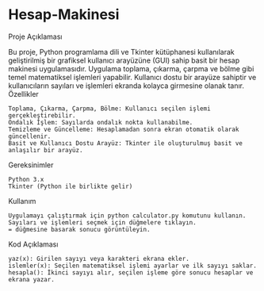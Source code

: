 # Hesap-Makinesi

Proje Açıklaması

Bu proje, Python programlama dili ve Tkinter kütüphanesi kullanılarak geliştirilmiş bir grafiksel kullanıcı arayüzüne (GUI) sahip basit bir hesap makinesi uygulamasıdır. Uygulama toplama, çıkarma, çarpma ve bölme gibi temel matematiksel işlemleri yapabilir. Kullanıcı dostu bir arayüze sahiptir ve kullanıcıların sayıları ve işlemleri ekranda kolayca girmesine olanak tanır.
Özellikler

    Toplama, Çıkarma, Çarpma, Bölme: Kullanıcı seçilen işlemi gerçekleştirebilir.
    Ondalık İşlem: Sayılarda ondalık nokta kullanabilme.
    Temizleme ve Güncelleme: Hesaplamadan sonra ekran otomatik olarak güncellenir.
    Basit ve Kullanıcı Dostu Arayüz: Tkinter ile oluşturulmuş basit ve anlaşılır bir arayüz.

Gereksinimler

    Python 3.x
    Tkinter (Python ile birlikte gelir)

Kullanım

    Uygulamayı çalıştırmak için python calculator.py komutunu kullanın.
    Sayıları ve işlemleri seçmek için düğmelere tıklayın.
    = düğmesine basarak sonucu görüntüleyin.

Kod Açıklaması

    yaz(x): Girilen sayıyı veya karakteri ekrana ekler.
    islemler(x): Seçilen matematiksel işlemi ayarlar ve ilk sayıyı saklar.
    hesapla(): İkinci sayıyı alır, seçilen işleme göre sonucu hesaplar ve ekrana yazar.


